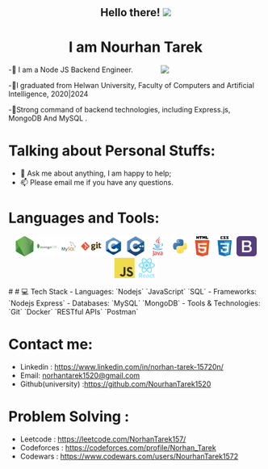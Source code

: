 # <h2 align="center" > Hello there! <img src= "https://raw.githubusercontent.com/verma-anushka/verma-anushka/master/gifs/wave.gif " width="30px"> </h2>
<h1 align="center">  I am Nourhan Tarek </h1>

<!--
<img src="https://github.com/mohamedabusrea/mohamedabusrea/blob/master/profile-img.png" align="right" width="25%"/>
-->
<img src="https://img.freepik.com/free-vector/software-programmer-girl-office-work-vector-design_107791-20453.jpg?w=900&t=st=1700730454~exp=1700731054~hmac=f529880fd03e39dfcdb02d470b08205ad1a0a5b760969139264312b62e54eef0" align="right" width="40%"/>
<p> -🔭 I am a Node JS Backend Engineer. </p>
<p> -🔭I graduated from Helwan University, Faculty of Computers and Artificial Intelligence, 2020|2024 </p>
<p> -🔭Strong command of backend technologies, including Express.js, MongoDB And MySQL . </p>

#

# Talking about Personal Stuffs:
- 💬 Ask me about anything, I am happy to help;
- 📫 Please email me if you have any questions.

#
# **Languages and Tools:**

<p align="center">

  <div align="center">
  <code><img height="40" src="https://raw.githubusercontent.com/github/explore/80688e429a7d4ef2fca1e82350fe8e3517d3494d/topics/nodejs/nodejs.png"></code>
  <code><img height="40" src="https://raw.githubusercontent.com/github/explore/80688e429a7d4ef2fca1e82350fe8e3517d3494d/topics/mongodb/mongodb.png"></code> 
<code><img height="40" src="https://raw.githubusercontent.com/github/explore/80688e429a7d4ef2fca1e82350fe8e3517d3494d/topics/mysql/mysql.png"></code> 
  <code><img height="40" src="https://raw.githubusercontent.com/github/explore/80688e429a7d4ef2fca1e82350fe8e3517d3494d/topics/git/git.png"></code>
  <code><img height="40" src="https://raw.githubusercontent.com/github/explore/80688e429a7d4ef2fca1e82350fe8e3517d3494d/topics/c/c.png"></code> <code><img height="40" src="https://raw.githubusercontent.com/github/explore/80688e429a7d4ef2fca1e82350fe8e3517d3494d/topics/cpp/cpp.png"></code> <code><img height="40" src="https://raw.githubusercontent.com/devicons/devicon/master/icons/java/java-original-wordmark.svg"></code> <code><img height="40" src="https://raw.githubusercontent.com/github/explore/80688e429a7d4ef2fca1e82350fe8e3517d3494d/topics/python/python.png"></code> <code><img height="40" src="https://raw.githubusercontent.com/github/explore/80688e429a7d4ef2fca1e82350fe8e3517d3494d/topics/html/html.png"></code> <code><img height="40" src="https://raw.githubusercontent.com/github/explore/80688e429a7d4ef2fca1e82350fe8e3517d3494d/topics/css/css.png"></code> <code><img height="40" src="https://raw.githubusercontent.com/github/explore/80688e429a7d4ef2fca1e82350fe8e3517d3494d/topics/bootstrap/bootstrap.png"></code> <code><img height="40" src="https://raw.githubusercontent.com/github/explore/80688e429a7d4ef2fca1e82350fe8e3517d3494d/topics/javascript/javascript.png"></code> <code><img height="40" src="https://raw.githubusercontent.com/devicons/devicon/master/icons/react/react-original-wordmark.svg"></code> 
  </div>
  </p>
#
# 💻 Tech Stack
- Languages: `Nodejs` `JavaScript` `SQL`
- Frameworks: `Nodejs Express`
- Databases:  `MySQL`  `MongoDB`
- Tools & Technologies: `Git` `Docker` `RESTful APIs` `Postman`

#

# Contact me:
- Linkedin : https://www.linkedin.com/in/norhan-tarek-15720n/
- Email: norhantarek1520@gmail.com
- Github(university) :https://github.com/NourhanTarek1520

#

# Problem Solving :
- Leetcode : https://leetcode.com/NorhanTarek157/
- Codeforces : https://codeforces.com/profile/Norhan_Tarek
- Codewars : https://www.codewars.com/users/NourhanTarek1572

